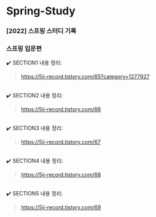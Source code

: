 # Spring-Study
### [2022] 스프링 스터디 기록

<h3>스프링 입문편</h3>

✔️ SECTION1 내용 정리: 

> https://5ji-record.tistory.com/65?category=1277927
<br>
✔️ SECTION2 내용 정리: 

> https://5ji-record.tistory.com/66
<br>
✔️ SECTION3 내용 정리: 

> https://5ji-record.tistory.com/67
<br>
✔️ SECTION4 내용 정리: 

> https://5ji-record.tistory.com/68
<br>
✔️ SECTION5 내용 정리: 

> https://5ji-record.tistory.com/69

